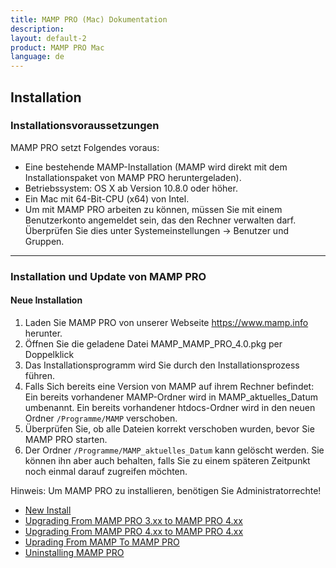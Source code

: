 ```yaml
---
title: MAMP PRO (Mac) Dokumentation
description: 
layout: default-2
product: MAMP PRO Mac
language: de
---
```


## Installation

### Installationsvoraussetzungen

MAMP PRO setzt Folgendes voraus:

- Eine bestehende MAMP-Installation (MAMP wird direkt mit dem Installationspaket von MAMP PRO heruntergeladen).
- Betriebssystem: OS X ab Version 10.8.0 oder höher.
- Ein Mac mit 64-Bit-CPU (x64) von Intel.
- Um mit MAMP PRO arbeiten zu können, müssen Sie mit einem Benutzerkonto angemeldet sein, das den Rechner verwalten darf. Überprüfen Sie dies unter Systemeinstellungen -> Benutzer und Gruppen.

---

### Installation und Update von MAMP PRO

#### Neue Installation

1. Laden Sie MAMP PRO von unserer Webseite https://www.mamp.info herunter.
2. Öffnen Sie die geladene Datei MAMP_MAMP_PRO_4.0.pkg per Doppelklick
3. Das Installationsprogramm wird Sie durch den Installationsprozess führen.
4. Falls Sich bereits eine Version von MAMP auf ihrem Rechner befindet:
    Ein bereits vorhandener MAMP-Ordner wird in MAMP_aktuelles_Datum umbenannt.
    Ein bereits vorhandener htdocs-Ordner wird in den neuen Ordner `/Programme/MAMP` verschoben.
5. Überprüfen Sie, ob alle Dateien korrekt verschoben wurden, bevor Sie MAMP PRO starten.
6. Der Ordner `/Programme/MAMP_aktuelles_Datum` kann gelöscht werden. Sie können ihn aber auch behalten, falls Sie zu einem späteren Zeitpunkt noch einmal darauf zugreifen möchten.

<div class="alert" role="alert">
Hinweis: Um MAMP PRO zu installieren, benötigen Sie Administratorrechte!
</div>

- [New Install](Neu-Installation/)  
- [Upgrading From MAMP PRO 3.xx to MAMP PRO 4.xx](MAMP-PRO-Upgrade-3x-4x/)  
- [Upgrading From MAMP PRO 4.xx to MAMP PRO 4.xx](MAMP-PRO-Upgrade-4x-4x/)  
- [Uprading From MAMP To MAMP PRO](MAMP-MAMP-PRO-Upgrade/)
- [Uninstalling MAMP PRO](Uninstall/)

